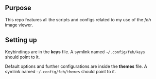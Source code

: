## Purpose

This repo features all the scripts and configs related to my use of the *feh*
image viewer.

## Setting up
Keybindings are in the **keys** file. A symlink named `~/.config/feh/keys`
should point to it.

Default options and further configurations are inside the **themes** file.
A symlink named `~/.config/feh/themes` should point to it.
